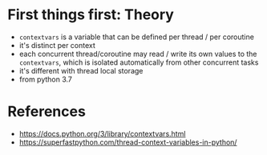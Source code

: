 # First things first: Theory
- `contextvars` is a variable that can be defined per thread / per coroutine
- it's distinct per context
- each concurrent thread/coroutine may read / write its own values to the `contextvars`, which is isolated automatically from other concurrent tasks
- it's different with thread local storage
- from python 3.7

# References

- https://docs.python.org/3/library/contextvars.html
- https://superfastpython.com/thread-context-variables-in-python/
